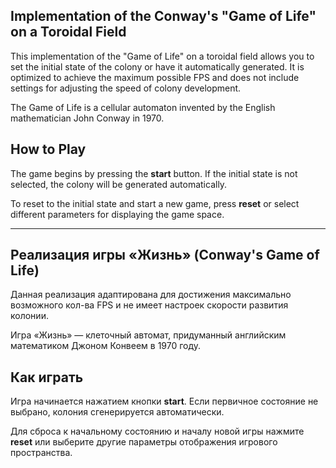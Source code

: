 ## Implementation of the Conway's "Game of Life" on a Toroidal Field

This implementation of the "Game of Life" on a toroidal field allows you to set the initial state of the colony or have it automatically generated. It is optimized to achieve the maximum possible FPS and does not include settings for adjusting the speed of colony development.

The Game of Life is a cellular automaton invented by the English mathematician John Conway in 1970.

## How to Play

The game begins by pressing the **start** button. If the initial state is not selected, the colony will be generated automatically.

To reset to the initial state and start a new game, press **reset** or select different parameters for displaying the game space.

---

## Реализация игры «Жизнь» (Conway's Game of Life)

Данная реализация адаптирована для достижения максимально возможного кол-ва FPS и не имеет настроек скорости развития колонии.

Игра «Жизнь» — клеточный автомат, придуманный английским математиком Джоном Конвеем в 1970 году.

## Как играть

Игра начинается нажатием кнопки **start**. Если первичное состояние не выбрано, колония сгенерируется автоматически.

Для сброса к начальному состоянию и началу новой игры нажмите **reset** или выберите другие параметры отображения игрового пространства.
